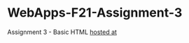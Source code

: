 # WebApps-F21-Assignment-3
Assignment 3 - Basic HTML
[hosted at](https://44-563-webapps-f21.github.io/webapps-f21-assignment-3-akshaykrishna129/)
